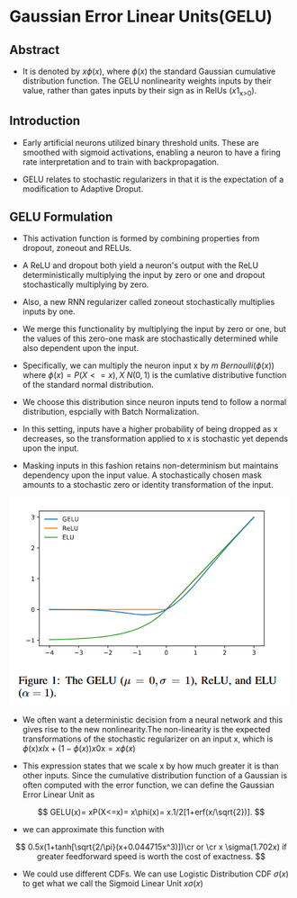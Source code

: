 # Gaussian Error Linear Units(GELU)

## Abstract

- It is denoted by $x\phi(x)$, where $\phi(x)$ the standard Gaussian cumulative distribution function. The GELU nonlinearity weights inputs by their value, rather than gates inputs by their sign as in RelUs $(x1_{\text{x>0}})$. 

## Introduction

- Early artificial neurons utilized binary threshold units. These are smoothed with sigmoid activations, enabling a neuron to have a firing rate interpretation and to train with backpropagation. 

- GELU relates to stochastic regularizers in that it is the expectation of a modification to Adaptive Droput. 

## GELU Formulation

- This activation function is formed by combining properties from dropout, zoneout and RELUs.

- A ReLU and dropout both yield a neuron's output with the ReLU deterministically multiplying the input by zero or one and dropout stochastically  multiplying by zero.

- Also, a new RNN regularizer called zoneout stochastically multiplies inputs by one.

- We merge this functionality by multiplying the input by zero or one, but the values of this zero-one mask are stochastically determined while also dependent upon the input. 

- Specifically, we can multiply the neuron input x by $m~Bernoulli(\phi(x))$ where $\phi(x)=P(X<=x),X~N(0,1)$ is the cumlative distributive function of the standard normal distribution.

- We choose this distribution since neuron inputs tend to follow a normal distribution, espcially with Batch Normalization. 

- In this setting, inputs have a higher probability of being dropped as x decreases, so the transformation applied to x is stochastic yet depends upon the input.

- Masking inputs in this fashion retains non-determinism but maintains dependency upon the input value. A stochastically chosen mask amounts to a stochastic zero or identity transformation of the input.

![alt text](images/image-14.png)

- We often want a deterministic decision from a neural network and this gives rise to the new nonlinearity.The non-linearity is the expected transformations of the stochastic regularizer on an input x, which is $\phi(\text{x})x I\text{x}+(1-\phi(x)) x 0\text{x}=x\phi(x)$

- This expression states that we scale x by how much greater it is than other inputs. Since the cumulative distribution function of a Gaussian is often computed with the error function, we can define the Gaussian Error Linear Unit as

$$
  GELU(x)= xP(X<=x)= x\phi(x)= x.1/2[1+erf(x/\sqrt{2})].
$$

- we can approximate this function with

$$
    0.5x(1+tanh[\sqrt{2/\pi}(x+0.044715x^3)])\cr
    or \cr
    x \sigma(1.702x) if greater feedforward speed is worth the cost of exactness.
$$

- We could use different CDFs. We can use Logistic Distribution CDF $\sigma(x)$ to get what we call the Sigmoid Linear Unit $x\sigma(x)$
